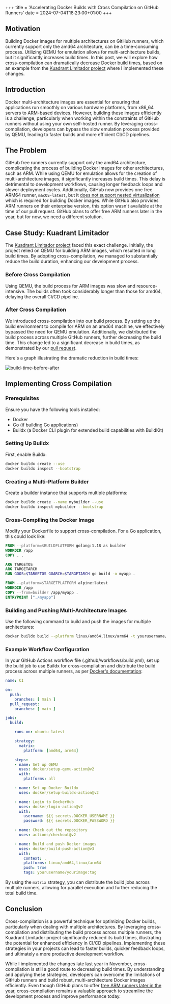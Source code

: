 +++
title = 'Accelerating Docker Builds with Cross Compilation on GitHub Runners'
date = 2024-07-04T18:23:00+01:00
+++


## Motivation
Building Docker images for multiple architectures on GitHub runners, which currently support only the amd64 architecture, can be a time-consuming process. Utilizing QEMU for emulation allows for multi-architecture builds, but it significantly increases build times. In this post, we will explore how cross-compilation can dramatically decrease Docker build times, based on an example from the [Kuadrant Limitador project](https://github.com/Kuadrant/limitador/pull/222) where I implemented these changes.

## Introduction
Docker multi-architecture images are essential for ensuring that applications run smoothly on various hardware platforms, from x86_64 servers to ARM-based devices. However, building these images efficiently is a challenge, particularly when working within the constraints of GitHub runners without using your own self-hosted runner. By leveraging cross-compilation, developers can bypass the slow emulation process provided by QEMU, leading to faster builds and more efficient CI/CD pipelines.

## The Problem
GitHub free runners currently support only the amd64 architecture, complicating the process of building Docker images for other architectures, such as ARM. While using QEMU for emulation allows for the creation of multi-architecture images, it significantly increases build times. This delay is detrimental to development workflows, causing longer feedback loops and slower deployment cycles. Additionally, GitHub now provides one free ARM64 runner, `macOS-latest`, but it [does not support nested virtualization](https://github.com/orgs/community/discussions/69211#discussioncomment-7197681) which is required for building Docker images. While GitHub also provides ARM runners on their enterprise version, this option wasn't available at the time of our pull request. GitHub plans to offer free ARM runners later in the year, but for now, we need a different solution.


## Case Study: Kuadrant Limitador
The [Kuadrant Limitador project](https://github.com/Kuadrant/limitador/pull/222) faced this exact challenge. Initially, the project relied on QEMU for building ARM images, which resulted in long build times. By adopting cross-compilation, we managed to substantially reduce the build duration, enhancing our development process.

### Before Cross Compilation
Using QEMU, the build process for ARM images was slow and resource-intensive. The builds often took considerably longer than those for amd64, delaying the overall CI/CD pipeline.

### After Cross Compilation
We introduced cross-compilation into our build process. By setting up the build environment to compile for ARM on an amd64 machine, we effectively bypassed the need for QEMU emulation. Additionally, we distributed the build process across multiple GitHub runners, further decreasing the build time. This change led to a significant decrease in build times, as demonstrated by our [pull request](https://github.com/Kuadrant/limitador/pull/222).

Here's a graph illustrating the dramatic reduction in build times:

![build-time-before-after](/03-build-times.png)

## Implementing Cross Compilation

### Prerequisites
Ensure you have the following tools installed:
- Docker
- Go (if building Go applications)
- Buildx (a Docker CLI plugin for extended build capabilities with BuildKit)

### Setting Up Buildx
First, enable Buildx:
```sh
docker buildx create --use
docker buildx inspect --bootstrap
```

### Creating a Multi-Platform Builder
Create a builder instance that supports multiple platforms:

```sh
docker buildx create --name mybuilder --use
docker buildx inspect mybuilder --bootstrap
```

### Cross-Compiling the Docker Image
Modify your Dockerfile to support cross-compilation. For a Go application, this could look like:
```Dockerfile
FROM --platform=$BUILDPLATFORM golang:1.18 as builder
WORKDIR /app
COPY . .

ARG TARGETOS
ARG TARGETARCH
RUN GOOS=$TARGETOS GOARCH=$TARGETARCH go build -o myapp .

FROM --platform=$TARGETPLATFORM alpine:latest
WORKDIR /app
COPY --from=builder /app/myapp .
ENTRYPOINT ["./myapp"]
```

### Building and Pushing Multi-Architecture Images
Use the following command to build and push the images for multiple architectures:

```sh
docker buildx build --platform linux/amd64,linux/arm64 -t yourusername/yourimage:tag --push .
```

### Example Workflow Configuration
In your GitHub Actions workflow file (.github/workflows/build.yml), set up the build job to use Buildx for cross-compilation and distribute the build process across multiple runners, as per [Docker's documentation](https://docs.docker.com/build/ci/github-actions/multi-platform/#distribute-build-across-multiple-runners):

```yaml
name: CI

on:
  push:
    branches: [ main ]
  pull_request:
    branches: [ main ]

jobs:
  build:

    runs-on: ubuntu-latest

    strategy:
      matrix:
        platform: [amd64, arm64]

    steps:
    - name: Set up QEMU
      uses: docker/setup-qemu-action@v2
      with:
        platforms: all

    - name: Set up Docker Buildx
      uses: docker/setup-buildx-action@v2

    - name: Login to DockerHub
      uses: docker/login-action@v2
      with:
        username: ${{ secrets.DOCKER_USERNAME }}
        password: ${{ secrets.DOCKER_PASSWORD }}

    - name: Check out the repository
      uses: actions/checkout@v2

    - name: Build and push Docker images
      uses: docker/build-push-action@v3
      with:
        context: .
        platforms: linux/amd64,linux/arm64
        push: true
        tags: yourusername/yourimage:tag
```

By using the `matrix` strategy, you can distribute the build jobs across multiple runners, allowing for parallel execution and further reducing the total build time.

## Conclusion
Cross-compilation is a powerful technique for optimizing Docker builds, particularly when dealing with multiple architectures. By leveraging cross-compilation and distributing the build process across multiple runners, the Kuadrant Limitador project significantly reduced its build times, illustrating the potential for enhanced efficiency in CI/CD pipelines. Implementing these strategies in your projects can lead to faster builds, quicker feedback loops, and ultimately a more productive development workflow.

While I implemented the changes late last year in November, cross-compilation is still a good route to decreasing build times. By understanding and applying these strategies, developers can overcome the limitations of GitHub runners and build robust, multi-architecture Docker images efficiently. Even though GitHub plans to offer [free ARM runners later in the year](https://github.blog/2024-06-03-arm64-on-github-actions-powering-faster-more-efficient-build-systems/), cross-compilation remains a valuable approach to streamline the development process and improve performance today.
